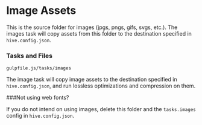 # Image Assets

This is the source folder for images (jpgs, pngs, gifs, svgs, etc.). The images task will copy assets from this folder to the destination specified in `hive.config.json`.

### Tasks and Files
```
gulpfile.js/tasks/images
```
The image task will copy image assets to the destination specified in `hive.config.json`, and run lossless optimizations and compression on them. 

###Not using web fonts?

If you do not intend on using images, delete this folder and the `tasks.images` config in `hive.config.json`.